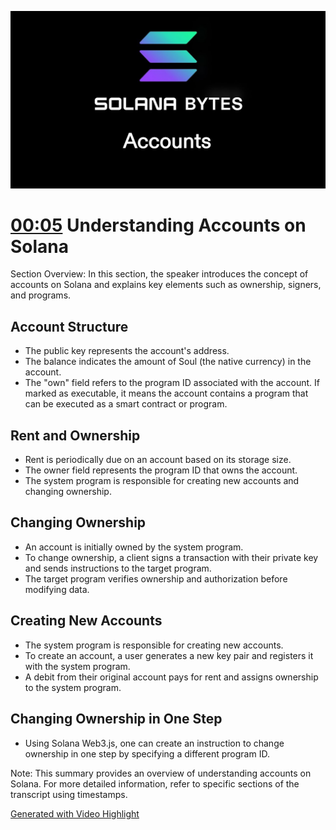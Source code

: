 ![](2023-11-13-21-53-38.png)

# [00:05](https://youtu.be/0_j0rQ9Bvks?t=5) Understanding Accounts on Solana

Section Overview: In this section, the speaker introduces the concept of accounts on Solana and explains key elements such as ownership, signers, and programs.

## Account Structure

- The public key represents the account's address.
- The balance indicates the amount of Soul (the native currency) in the account.
- The "own" field refers to the program ID associated with the account. If marked as executable, it means the account contains a program that can be executed as a smart contract or program.

## Rent and Ownership

- Rent is periodically due on an account based on its storage size.
- The owner field represents the program ID that owns the account.
- The system program is responsible for creating new accounts and changing ownership.

## Changing Ownership

- An account is initially owned by the system program.
- To change ownership, a client signs a transaction with their private key and sends instructions to the target program.
- The target program verifies ownership and authorization before modifying data.

## Creating New Accounts

- The system program is responsible for creating new accounts.
- To create an account, a user generates a new key pair and registers it with the system program.
- A debit from their original account pays for rent and assigns ownership to the system program.

## Changing Ownership in One Step

- Using Solana Web3.js, one can create an instruction to change ownership in one step by specifying a different program ID.

Note: This summary provides an overview of understanding accounts on Solana. For more detailed information, refer to specific sections of the transcript using timestamps.

[Generated with Video Highlight](https://videohighlight.com/video/summary/0_j0rQ9Bvks)